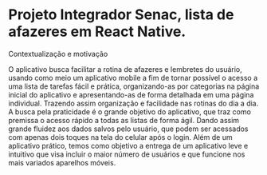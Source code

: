 # Projeto Integrador Senac, lista de afazeres em React Native.

Contextualização e motivação

O aplicativo busca facilitar a rotina de afazeres e lembretes do usuário,
usando como meio um aplicativo mobile a fim de tornar possível o acesso a uma lista de tarefas fácil e prática,
organizando-as por categorias na página inicial do aplicativo e apresentando-as de forma detalhada em uma página individual.
Trazendo assim organização e facilidade nas rotinas do dia a dia.
A busca pela praticidade é o grande objetivo do aplicativo, que traz como premissa o acesso rápido a todas as listas de forma ágil.
Dando assim grande fluidez aos dados salvos pelo usuário, que podem ser acessados com apenas dois toques na tela do celular após o login. 
Além de um aplicativo prático, temos como objetivo a entrega de um aplicativo leve e intuitivo que visa incluir o maior número de usuários
e que funcione nos mais variados aparelhos móveis.
